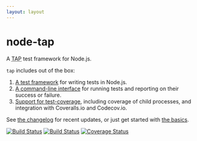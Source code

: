 ```yaml
---
layout: layout
---
```


# node-tap

A <abbr title="Test Anything Protocol">TAP</abbr> test framework for
Node.js.

`tap` includes out of the box:

1. [A test framework](/api/) for writing tests in Node.js.
2. [A command-line interface](/cli/) for running tests and
   reporting on their success or failure.
3. [Support for test-coverage](/coverage/), including coverage of
   child processes, and integration with Coveralls.io and Codecov.io.

See [the changelog](/changelog/) for recent updates, or just get
started with [the basics](/basics/).

[![Build Status](https://travis-ci.org/tapjs/node-tap.svg?branch=master)](https://travis-ci.org/tapjs/node-tap) [![Build Status](https://ci.appveyor.com/api/projects/status/913p1ypf21gf4leu?svg=true)](https://ci.appveyor.com/project/isaacs/node-tap) [![Coverage Status](https://coveralls.io/repos/tapjs/node-tap/badge.svg?branch=master&service=github)](https://coveralls.io/github/tapjs/node-tap?branch=master)
